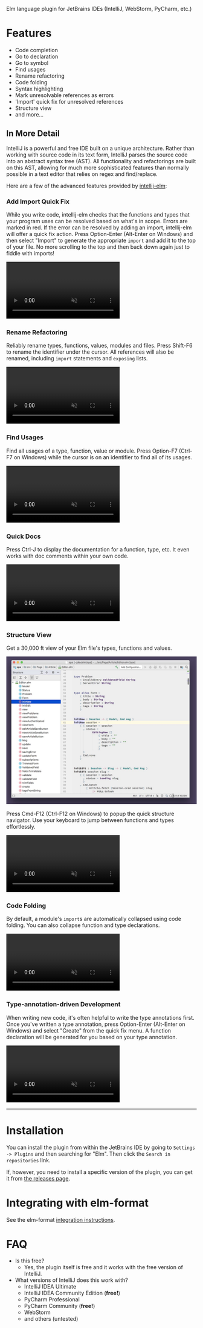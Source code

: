 Elm language plugin for JetBrains IDEs (IntelliJ, WebStorm, PyCharm, etc.)

# Features 

* Code completion
* Go to declaration
* Go to symbol
* Find usages
* Rename refactoring
* Code folding
* Syntax highlighting
* Mark unresolvable references as errors
* 'Import' quick fix for unresolved references
* Structure view
* and more...


## In More Detail

IntelliJ is a powerful and free IDE built on a unique architecture. Rather than working with source code in its text form, IntelliJ parses the source code into an abstract syntax tree (AST). All functionality and refactorings are built on this AST, allowing for much more sophisticated features than normally possible in a text editor that relies on regex and find/replace.

Here are a few of the advanced features provided by [intellij-elm](https://github.com/klazuka/intellij-elm): 


### Add Import Quick Fix

While you write code, intellij-elm checks that the functions and types that your program uses can be resolved based on what's in scope. Errors are marked in red. If the error can be resolved by adding an import, intellij-elm will offer a quick fix action. Press Option-Enter (Alt-Enter on Windows) and then select "Import" to generate the appropriate `import` and add it to the top of your file. No more scrolling to the top and then back down again just to fiddle with imports!

<video autoplay loop muted playsinline>
    <source src="assets/import_quick_fix.mp4" type="video/mp4">
</video>
<br/>

### Rename Refactoring

Reliably rename types, functions, values, modules and files. Press Shift-F6 to rename the identifier under the cursor. All references will also be renamed, including `import` statements and `exposing` lists.

<video autoplay loop muted playsinline>
    <source src="assets/rename.mp4" type="video/mp4">
</video>
<br/>

### Find Usages
 
Find all usages of a type, function, value or module. Press Option-F7 (Ctrl-F7 on Windows) while the cursor is on an identifier to find all of its usages.

<video autoplay loop muted playsinline>
    <source src="assets/find_usages.mp4" type="video/mp4">
</video>
<br/>

### Quick Docs
 
Press Ctrl-J to display the documentation for a function, type, etc. It even works with doc comments within your own code.

<video autoplay loop muted playsinline>
    <source src="assets/quick_docs.mp4" type="video/mp4">
</video>
<br/>
 
### Structure View

Get a 30,000 ft view of your Elm file's types, functions and values.

<img src="assets/structure_view.jpg"/>

Press Cmd-F12 (Ctrl-F12 on Windows) to popup the quick structure navigator. Use your keyboard to jump between functions and types effortlessly.

<video autoplay loop muted playsinline>
    <source src="assets/quick_nav_structure.mp4" type="video/mp4">
</video>
<br/>

### Code Folding

By default, a module's `import`s are automatically collapsed using code folding. You can also collapse function and type declarations.

<video autoplay loop muted playsinline>
    <source src="assets/folding_imports.mp4" type="video/mp4">
</video>
<br/>

### Type-annotation-driven Development

When writing new code, it's often helpful to write the type annotations first. Once you've written a type annotation, press Option-Enter (Alt-Enter on Windows) and select "Create" from the quick fix menu. A function declaration will be generated for you based on your type annotation. 

<video autoplay loop muted playsinline>
    <source src="assets/generate_func_decl.mp4" type="video/mp4">
</video>


------------------------------------------------------------


# Installation

You can install the plugin from within the JetBrains IDE by going to `Settings -> Plugins` and then searching for "Elm". Then click the `Search in repositories` link.

If, however, you need to install a specific version of the plugin, you can get it from [the releases page](https://github.com/klazuka/intellij-elm/releases).


# Integrating with elm-format

See the elm-format [integration instructions](https://klazuka.github.io/intellij-elm/elm-format/setup.html).


# FAQ

- Is this free?
    - Yes, the plugin itself is free and it works with the free version of IntelliJ.
- What versions of IntelliJ does this work with?
    - IntelliJ IDEA Ultimate
    - IntelliJ IDEA Community Edition (**free!**)
    - PyCharm Professional
    - PyCharm Community (**free!**)
    - WebStorm
    - and others (untested)
